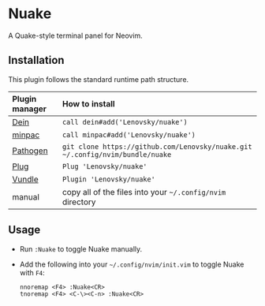 # Nuake
A Quake-style terminal panel for Neovim.

## Installation
This plugin follows the standard runtime path structure.

| Plugin manager | How to install |
| :------------- | :------------- |
| [Dein][1] | `call dein#add('Lenovsky/nuake')` |
| [minpac][2] | `call minpac#add('Lenovsky/nuake')` |
| [Pathogen][3] | `git clone https://github.com/Lenovsky/nuake.git ~/.config/nvim/bundle/nuake` |
| [Plug][5] | `Plug 'Lenovsky/nuake'` |
| [Vundle][4] | `Plugin 'Lenovsky/nuake'` |
| manual | copy all of the files into your `~/.config/nvim` directory |

## Usage
- Run `:Nuake` to toggle Nuake manually.  

- Add the following into your `~/.config/nvim/init.vim` to toggle Nuake with `F4`:
   ```
   nnoremap <F4> :Nuake<CR>
   tnoremap <F4> <C-\><C-n> :Nuake<CR>
   ```  

[1]: https://github.com/Shougo/dein.vim
[2]: https://github.com/k-takata/minpac/
[3]: https://github.com/tpope/vim-pathogen
[4]: https://github.com/junegunn/vim-plug
[5]: https://github.com/VundleVim/Vundle.vim
